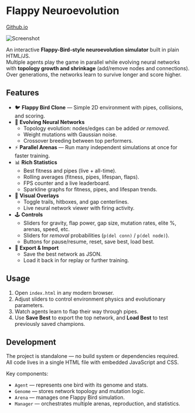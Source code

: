 # Flappy Neuroevolution
[Github.io](https://derekshaheen.github.io/flappy.bird.nnsim.github.io)

![Screenshot](https://i.imgur.com/WO8GUa9.png)

An interactive **Flappy-Bird-style neuroevolution simulator** built in plain HTML/JS.  
Multiple agents play the game in parallel while evolving neural networks with **topology growth and shrinkage** (add/remove nodes and connections). Over generations, the networks learn to survive longer and score higher.

## Features

- 🐦 **Flappy Bird Clone** — Simple 2D environment with pipes, collisions, and scoring.
- 🧠 **Evolving Neural Networks**
  - Topology evolution: nodes/edges can be added *or removed*.
  - Weight mutations with Gaussian noise.
  - Crossover breeding between top performers.
- ⚡ **Parallel Arenas** — Run many independent simulations at once for faster training.
- 📊 **Rich Statistics**
  - Best fitness and pipes (live + all-time).
  - Rolling averages (fitness, pipes, lifespan, flaps).
  - FPS counter and a live leaderboard.
  - Sparkline graphs for fitness, pipes, and lifespan trends.
- 🎨 **Visual Overlays**
  - Toggle trails, hitboxes, and gap centerlines.
  - Live neural network viewer with firing activity.
- 🕹️ **Controls**
  - Sliders for gravity, flap power, gap size, mutation rates, elite %, arenas, speed, etc.
  - Sliders for *removal* probabilities (`p(del conn)` / `p(del node)`).
  - Buttons for pause/resume, reset, save best, load best.
- 💾 **Export & Import**
  - Save the best network as JSON.
  - Load it back in for replay or further training.

## Usage

1. Open `index.html` in any modern browser.
2. Adjust sliders to control environment physics and evolutionary parameters.
3. Watch agents learn to flap their way through pipes.
4. Use **Save Best** to export the top network, and **Load Best** to test previously saved champions.

## Development

The project is standalone — no build system or dependencies required.  
All code lives in a single HTML file with embedded JavaScript and CSS.

Key components:
- `Agent` — represents one bird with its genome and stats.
- `Genome` — stores network topology and mutation logic.
- `Arena` — manages one Flappy Bird simulation.
- `Manager` — orchestrates multiple arenas, reproduction, and statistics.
